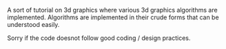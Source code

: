 A sort of tutorial on 3d graphics where various 3d graphics algorithms are implemented.
Algorithms are implemented in their crude forms that can be understood easily.

Sorry if the code doesnot follow good coding / design practices.
